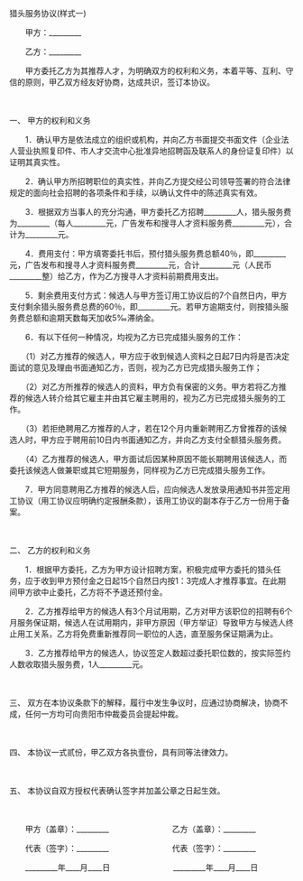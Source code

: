 



猎头服务协议(样式一)



 

　　甲方：_________　　

　　乙方：_________　　

　　甲方委托乙方为其推荐人才，为明确双方的权利和义务，本着平等、互利、守信的原则，甲乙双方经友好协商，达成共识，签订本协议。

　　

一、
甲方的权利和义务

　　1．确认甲方是依法成立的组织或机构，并向乙方书面提交书面文件（企业法人营业执照复印件、市人才交流中心批准异地招聘函及联系人的身份证复印件）以证明其真实性。

　　2．确认甲方所招聘职位的真实性，并向乙方提交经公司领导签署的符合法律规定的面向社会招聘的各项条件和手续，以确认文件中的陈述真实有效。

　　3．根据双方当事人的充分沟通，甲方委托乙方招聘_________人，猎头服务费为_________（每人_________元，广告发布和搜寻人才资料服务费_________元），合计为_________元。

　　4．费用支付：甲方填寄委托书后，预付猎头服务费总额40％，即_________元，广告发布和搜寻人才资料服务费_________元，合计_________元（人民币_________整）给乙方，作为乙方搜寻人才资料前期费用支出。

　　5．剩余费用支付方式：候选人与甲方签订用工协议后的7个自然日内，甲方支付剩余猎头服务费总费的60％，即_________元。若甲方逾期支付，则按猎头服务费总额和逾期天数每天加收5‰滞纳金。

　　6．有以下任何一种情况，均视为乙方已完成猎头服务的工作：

　　（1）对乙方推荐的候选人，甲方应于收到候选人资料之日起7日内将是否决定面试的意见及理由书面通知乙方，否则，视为乙方已完成猎头服务工作；

　　（2）对乙方所推荐的候选人的资料，甲方负有保密的义务。甲方若将乙方推荐的候选人转介给其它雇主并由其它雇主聘用的，视为乙方已完成猎头服务的工作。

　　（3）若拒绝聘用乙方推荐的人才，若在12个月内重新聘用乙方曾推荐的该候选人时，甲方应于聘用前10日内书面通知乙方，并向乙方支付全额猎头服务费。

　　（4）乙方推荐的候选人，甲方面试后因某种原因不能长期聘用该候选人，而委托该候选人做兼职或其它短期服务，同样视为乙方已完成猎头服务工作。

　　7．甲方同意聘用乙方推荐的候选人后，应向候选人发放录用通知书并签定用工协议（用工协议应明确约定报酬条款），该用工协议的副本存于乙方一份用于备案。

　　

二、
乙方的权利和义务

　　1．根据甲方委托，乙方为甲方设计招聘方案，积极完成甲方委托的猎头任务，应于收到甲方预付金之日起15个自然日内按1：3完成人才推荐事宜。在此期间甲方欲中止委托，乙方将不予退还预付金。

　　2．乙方推荐给甲方的候选人有3个月试用期，乙方对甲方该职位的招聘有6个月服务保证期，候选人在试用期内，非甲方原因（甲方举证）导致甲方与候选人终止用工关系，乙方将免费重新推荐同一职位的人选，直至服务保证期满为止。

　　3．乙方推荐给甲方的候选人，协议签定人数超过委托职位数的，按实际签约人数收取猎头服务费，1人_________元。

　　

三、
双方在本协议条款下的解释，履行中发生争议时，应通过协商解决，协商不成，任何一方均可向贵阳市仲裁委员会提起仲裁。

　　

四、
本协议一式贰份，甲乙双方各执壹份，具有同等法律效力。

　　

五、
本协议自双方授权代表确认签字并加盖公章之日起生效。

　　

　　甲方（盖章）：_________　　　　　　　　乙方（盖章）：_________　　

　　代表（签字）：_________　　　　　　　　代表（签字）：_________　　

　　_________年____月____日　　　　　　　　_________年____月____日